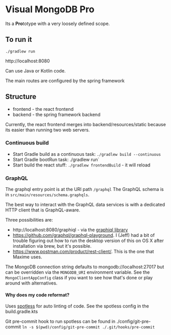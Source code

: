# Visual MongoDB Pro

Its a **Pro**totype with a very loosely defined scope.


## To run it
```
./gradlew run
```

http://localhost:8080

Can use Java or Kotlin code.

The main routes are configured by the spring framework

## Structure

 * frontend - the react frontend
 * backend - the spring framework backend

Currently, the react frontend merges into backend/resources/static because its easier than running two web servers.

### Continuous build

 * Start Gradle build as a continuous task: `./gradlew build --continuous`
 * Start Gradle bootRun task: ./gradlew run`
 * Start build the react stuff: `./gradlew frontendBuild` - it will reload

### GraphQL

The graphql entry point is at the URI path `/graphql` The GraphQL schema is in `src/main/resources/schema.graphqls`.

The best way to interact with the GraphQL data services is with a dedicated HTTP client that is GraphQL-aware.

Three possibilities are:

* http://localhost:8080/graphiql - via the [graphiql library](https://github.com/graphql/graphiql/blob/main/packages/graphiql/README.md)
* https://github.com/graphql/graphql-playground.  I (Jeff) had a bit of trouble figuring out how to run the desktop version of this on OS X
  after installation via brew, but it's possible.
* https://www.postman.com/product/rest-client/.  This is the one that Maxime uses.

The MongoDB connection string defaults to mongodb://localhost:27017 but can be overridden via the `MONGODB_URI` environment variable.
See the `MongoClientAppConfig` class if you want to see how that's done or play around with alternatives.

#### Why does my code reformat?

Uses [spotless](https://github.com/diffplug/spotless/tree/main/plugin-gradle) for auto linting of code.
See the spotless config in the build.gradle.kts

Git pre-commit hook to run spotless can be found in ./config/git-pre-commit
`ln -s $(pwd)/config/git-pre-commit ./.git/hooks/pre-commit`
